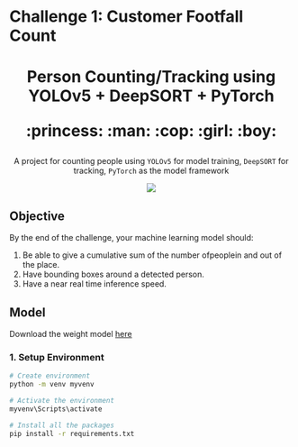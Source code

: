 # Challenge 1: Customer Footfall Count</p>

<h1><p align="center">Person Counting/Tracking using YOLOv5 + DeepSORT + PyTorch</p>
<p align="center">:princess: :man: :cop: :girl: :boy:</p>
</h1>
<p align="center">A project for counting people using <code>YOLOv5</code> for model training, <code>DeepSORT</code> for tracking, <code>PyTorch</code> as the model framework </p>
<p align="center"><img src="results/result.gif"/></p>


## Objective
By the end of the challenge, your machine learning model should:
1. Be able to give a cumulative sum of the number ofpeoplein and out of the place.
2. Have bounding boxes around a detected person.
3. Have a near real time inference speed.

## Model
Download the weight model [here](https://drive.google.com/file/d/1f7zMADBvtre6t3QzLCxcZ9jxN7KUvw1b/view?usp=sharing)
### 1. Setup Environment
```bash
# Create environment 
python -m venv myvenv

# Activate the environment
myvenv\Scripts\activate

# Install all the packages 
pip install -r requirements.txt

```

